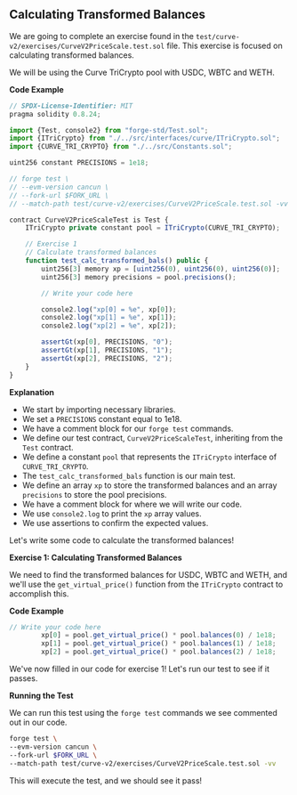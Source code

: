 ## Calculating Transformed Balances

We are going to complete an exercise found in the `test/curve-v2/exercises/CurveV2PriceScale.test.sol` file. This exercise is focused on calculating transformed balances. 

We will be using the Curve TriCrypto pool with USDC, WBTC and WETH.

**Code Example**

```javascript
// SPDX-License-Identifier: MIT
pragma solidity 0.8.24;

import {Test, console2} from "forge-std/Test.sol";
import {ITriCrypto} from "./../src/interfaces/curve/ITriCrypto.sol";
import {CURVE_TRI_CRYPTO} from "./../src/Constants.sol";

uint256 constant PRECISIONS = 1e18;

// forge test \
// --evm-version cancun \
// --fork-url $FORK_URL \
// --match-path test/curve-v2/exercises/CurveV2PriceScale.test.sol -vv

contract CurveV2PriceScaleTest is Test {
    ITriCrypto private constant pool = ITriCrypto(CURVE_TRI_CRYPTO);

    // Exercise 1
    // Calculate transformed balances
    function test_calc_transformed_bals() public {
        uint256[3] memory xp = [uint256(0), uint256(0), uint256(0)];
        uint256[3] memory precisions = pool.precisions();

        // Write your code here 

        console2.log("xp[0] = %e", xp[0]);
        console2.log("xp[1] = %e", xp[1]);
        console2.log("xp[2] = %e", xp[2]);

        assertGt(xp[0], PRECISIONS, "0");
        assertGt(xp[1], PRECISIONS, "1");
        assertGt(xp[2], PRECISIONS, "2");
    }
}
```

**Explanation**

* We start by importing necessary libraries.
* We set a `PRECISIONS` constant equal to 1e18.
* We have a comment block for our `forge test` commands.
* We define our test contract, `CurveV2PriceScaleTest`, inheriting from the `Test` contract.
* We define a constant `pool` that represents the `ITriCrypto` interface of `CURVE_TRI_CRYPTO`.
* The `test_calc_transformed_bals` function is our main test.
* We define an array `xp` to store the transformed balances and an array `precisions` to store the pool precisions.
* We have a comment block for where we will write our code.
* We use `console2.log` to print the `xp` array values.
* We use assertions to confirm the expected values.

Let's write some code to calculate the transformed balances! 

**Exercise 1: Calculating Transformed Balances**

We need to find the transformed balances for USDC, WBTC and WETH, and we'll use the `get_virtual_price()` function from the `ITriCrypto` contract to accomplish this.

**Code Example**

```javascript
// Write your code here 
        xp[0] = pool.get_virtual_price() * pool.balances(0) / 1e18;
        xp[1] = pool.get_virtual_price() * pool.balances(1) / 1e18;
        xp[2] = pool.get_virtual_price() * pool.balances(2) / 1e18; 
```

We've now filled in our code for exercise 1! Let's run our test to see if it passes. 

**Running the Test**

We can run this test using the `forge test` commands we see commented out in our code.

```bash
forge test \
--evm-version cancun \
--fork-url $FORK_URL \
--match-path test/curve-v2/exercises/CurveV2PriceScale.test.sol -vv
```

This will execute the test, and we should see it pass!
